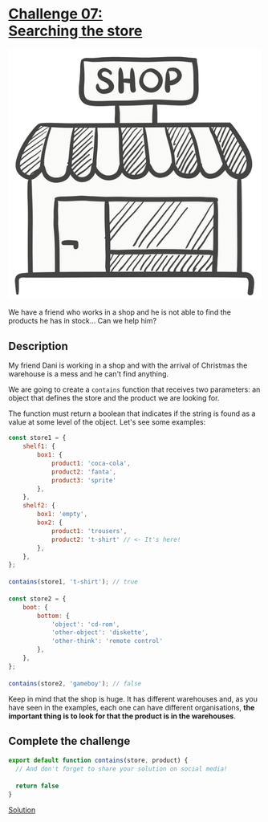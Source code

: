 # [Challenge 07:](https://adventjs.dev/challenges/07)<br>[Searching the store](https://adventjs.dev/challenges/07)

![Challenge 07](../README/images/challenge-07.png)

We have a friend who works in a shop and he is not able to find the products he has in stock... Can we help him?

## Description

My friend Dani is working in a shop and with the arrival of Christmas the warehouse is a mess and he can't find anything.

We are going to create a `contains` function that receives two parameters: an object that defines the store and the product we are looking for.

The function must return a boolean that indicates if the string is found as a value at some level of the object. Let's see some examples:

```javascript
const store1 = {
	shelf1: {
		box1: {
			product1: 'coca-cola',
			product2: 'fanta',
			product3: 'sprite'
		},
	},
	shelf2: {
		box1: 'empty',
		box2: {
			product1: 'trousers',
			product2: 't-shirt' // <- It's here!
		},
	},
};

contains(store1, 't-shirt'); // true

const store2 = {
	boot: {
		bottom: {
			'object': 'cd-rom',
			'other-object': 'diskette',
			'other-think': 'remote control'
		},
	},
};

contains(store2, 'gameboy'); // false
```

Keep in mind that the shop is huge. It has different warehouses and, as you have seen in the examples, each one can have different organisations, **the important thing is to look for that the product is in the warehouses**.

## Complete the challenge

```javascript
export default function contains(store, product) {
  // And don't forget to share your solution on social media!
  
  return false
}
```

[Solution](./js/script.js)